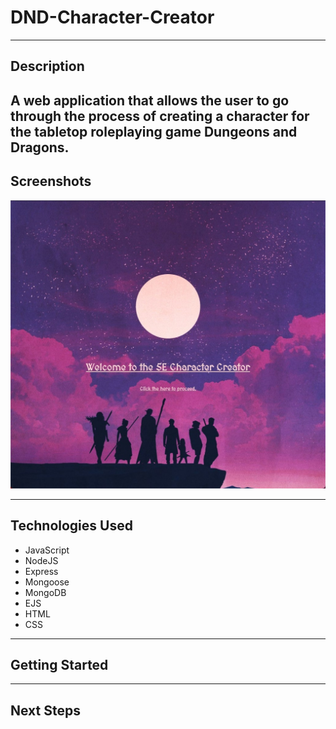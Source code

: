 
# DND-Character-Creator

---

## Description

A web application that allows the user to go through the process of creating a character for the tabletop roleplaying game Dungeons and Dragons.
---

## Screenshots

<img src="./assets/Screen Shot 2022-06-02 at 10.33.56 AM.jpg">


---

## Technologies Used

- JavaScript
- NodeJS
- Express
- Mongoose
- MongoDB
- EJS
- HTML
- CSS

---

## Getting Started

---

## Next Steps